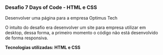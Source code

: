 <h3>Desafio 7 Days of Code - HTML e CSS</h3>
<p>Desenvolver uma página para a empresa Optimus Tech</p> 
<p>O intuito do desafio era desenvolver um site para empresa utilizar em desktop, dessa forma, a primeiro momento o código não está desenvolvido de forma responsiva.</p>
<p><b>Tecnologias utilizadas: HTML e CSS</b></p>

